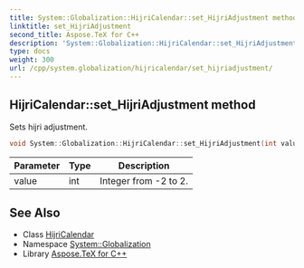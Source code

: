 ```yaml
---
title: System::Globalization::HijriCalendar::set_HijriAdjustment method
linktitle: set_HijriAdjustment
second_title: Aspose.TeX for C++
description: 'System::Globalization::HijriCalendar::set_HijriAdjustment method. Sets hijri adjustment in C++.'
type: docs
weight: 300
url: /cpp/system.globalization/hijricalendar/set_hijriadjustment/
---
```

## HijriCalendar::set_HijriAdjustment method


Sets hijri adjustment.

```cpp
void System::Globalization::HijriCalendar::set_HijriAdjustment(int value)
```


| Parameter | Type | Description |
| --- | --- | --- |
| value | int | Integer from -2 to 2. |

## See Also

* Class [HijriCalendar](../)
* Namespace [System::Globalization](../../)
* Library [Aspose.TeX for C++](../../../)
